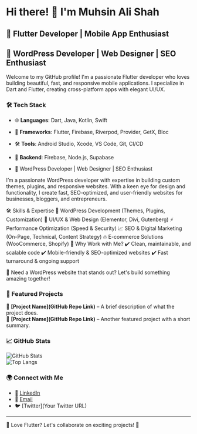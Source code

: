# Hi there! 👋 I'm Muhsin Ali Shah 

## 🚀 Flutter Developer | Mobile App Enthusiast  
## 🚀 WordPress Developer | Web Designer | SEO Enthusiast

Welcome to my GitHub profile! I'm a passionate Flutter developer who loves building beautiful, fast, and responsive mobile applications. I specialize in Dart and Flutter, creating cross-platform apps with elegant UI/UX.  

### 🛠 Tech Stack  
- 🌐 **Languages**: Dart, Java, Kotlin, Swift  
- 📱 **Frameworks**: Flutter, Firebase, Riverpod, Provider, GetX, Bloc  
- 🛠 **Tools**: Android Studio, Xcode, VS Code, Git, CI/CD  
- 🔗 **Backend**: Firebase, Node.js, Supabase
  
- 🚀 WordPress Developer | Web Designer | SEO Enthusiast

I’m a passionate WordPress developer with expertise in building custom themes, plugins, and responsive websites. With a keen eye for design and functionality, I create fast, SEO-optimized, and user-friendly websites for businesses, bloggers, and entrepreneurs.

🛠 Skills & Expertise
🔹 WordPress Development (Themes, Plugins, Customization)
🎨 UI/UX & Web Design (Elementor, Divi, Gutenberg)
⚡ Performance Optimization (Speed & Security)
📈 SEO & Digital Marketing (On-Page, Technical, Content Strategy)
🔥 E-commerce Solutions (WooCommerce, Shopify)
🌟 Why Work with Me?
✔️ Clean, maintainable, and scalable code
✔️ Mobile-friendly & SEO-optimized websites
✔️ Fast turnaround & ongoing support


🚀 Need a WordPress website that stands out? Let's build something amazing together!

### 📌 Featured Projects  
🔹 **[Project Name](GitHub Repo Link)** – A brief description of what the project does.  
🔹 **[Project Name](GitHub Repo Link)** – Another featured project with a short summary.  

### 📈 GitHub Stats  
![GitHub Stats](https://github-readme-stats.vercel.app/api?username=your-username&show_icons=true&theme=radical)  
![Top Langs](https://github-readme-stats.vercel.app/api/top-langs/?username=your-username&layout=compact&theme=radical)  

### 🌍 Connect with Me  
- 💼 [LinkedIn](https://www.linkedin.com/in/muhsin-ali-shah-93a75a130?utm_source=share&utm_campaign=share_via&utm_content=profile&utm_medium=android_app)
- 📧 [Email](shahb7@hotmail.com)
- 🐦 [Twitter](Your Twitter URL)  

---

💙 Love Flutter? Let's collaborate on exciting projects! 🚀  

